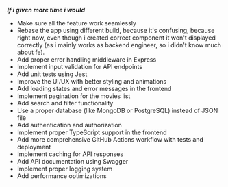 ***If i given more time i would***

- Make sure all the feature work seamlessly
- Rebase the app using different build, because it's confusing, because right now, even though i created correct component it won't displayed correctly (as i mainly works as backend engineer, so i didn't know much about fe).
- Add proper error handling middleware in Express
- Implement input validation for API endpoints
- Add unit tests using Jest
- Improve the UI/UX with better styling and animations
- Add loading states and error messages in the frontend
- Implement pagination for the movies list
- Add search and filter functionality
- Use a proper database (like MongoDB or PostgreSQL) instead of JSON file
- Add authentication and authorization
- Implement proper TypeScript support in the frontend
- Add more comprehensive GitHub Actions workflow with tests and deployment
- Implement caching for API responses
- Add API documentation using Swagger
- Implement proper logging system
- Add performance optimizations
